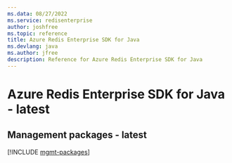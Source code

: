```yaml
---
ms.data: 08/27/2022
ms.service: redisenterprise
author: joshfree
ms.topic: reference
title: Azure Redis Enterprise SDK for Java
ms.devlang: java
ms.author: jfree
description: Reference for Azure Redis Enterprise SDK for Java
---
```

# Azure Redis Enterprise SDK for Java - latest

## Management packages - latest
[!INCLUDE [mgmt-packages](redis-enterprise-mgmt-index.md)]